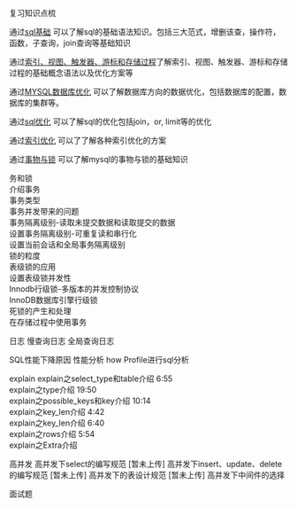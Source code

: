复习知识点梳

通过[sql基础](sql基础.md) 可以了解sql的基础语法知识。包括三大范式，增删该查，操作符，函数，子查询，join查询等基础知识       

通过[索引、视图、触发器、游标和存储过程](索引、视图、触发器、游标和存储过程.md)了解索引、视图、触发器、游标和存储过程的基础概念语法以及优化方案等     

通过[MYSQL数据库优化](MYSQL数据库优化.md) 可以了解数据库方向的数据优化，包括数据库的配置，数据库的集群等。      

通过[sql优化](sql优化.md) 可以了解sql的优化包括join，or, limit等的优化      

通过[索引优化](索引优化.md) 可以了了解各种索引优化的方案       
  
通过[事物与锁](事物与锁.md) 可以了解mysql的事物与锁的基础知识      

务和锁   
 介绍事务     
 事务类型   
 事务并发带来的问题   
 事务隔离级别-读取未提交数据和读取提交的数据   
 设置事务隔离级别-可重复读和串行化    
 设置当前会话和全局事务隔离级别   
 锁的粒度    
 表级锁的应用    
 设置表级锁并发性             
 Innodb行级锁-多版本的并发控制协议     
 InnoDB数据库引擎行级锁    
 死锁的产生和处理      
 在存储过程中使用事务      
 

日志
 慢查询日志
 全局查询日志

SQL性能下降原因
性能分析
  how Profile进行sql分析

explain
  explain之select_type和table介绍 6:55  
  explain之type介绍 19:50  
  explain之possible_keys和key介绍 10:14  
  explain之key_len介绍 4:42  
  explain之key_len介绍 6:40  
  explain之rows介绍 5:54  
  explain之Extra介绍

高并发
   高并发下select的编写规范 [暂未上传]
   高并发下insert、update、delete的编写规范 [暂未上传]
   高并发下的表设计规范 [暂未上传]
   高并发下中间件的选择

面试题
